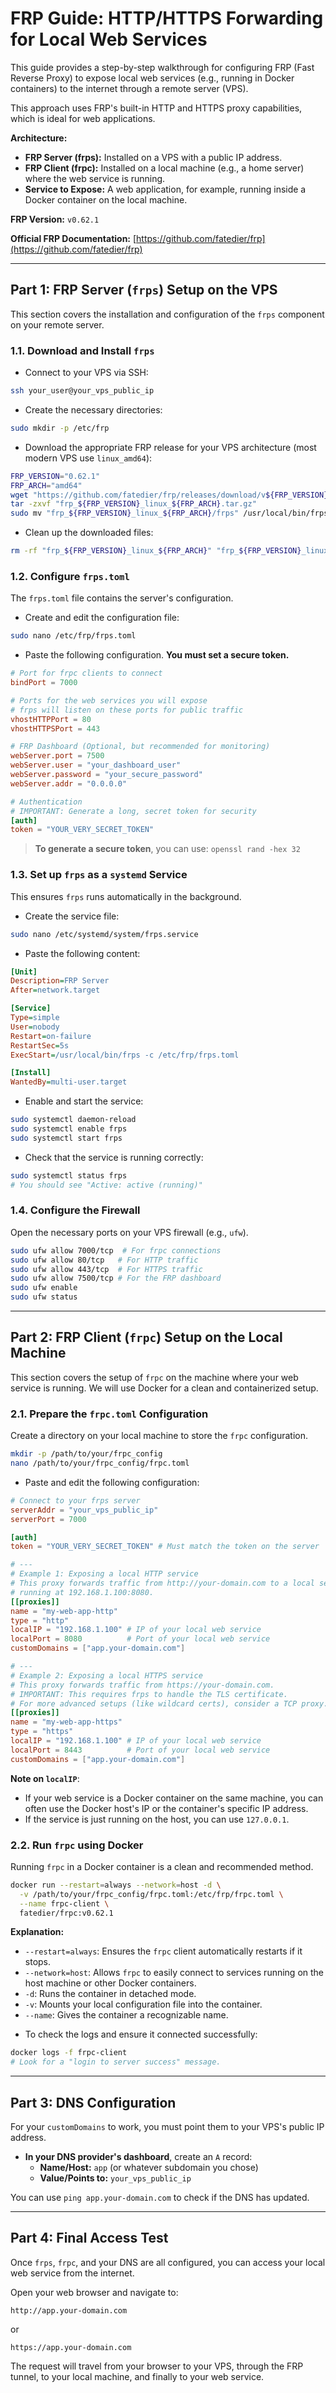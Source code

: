 # FRP Guide: HTTP/HTTPS Forwarding for Local Web Services

This guide provides a step-by-step walkthrough for configuring FRP (Fast Reverse Proxy) to expose local web services (e.g., running in Docker containers) to the internet through a remote server (VPS).

This approach uses FRP's built-in HTTP and HTTPS proxy capabilities, which is ideal for web applications.

**Architecture:**
*   **FRP Server (frps):** Installed on a VPS with a public IP address.
*   **FRP Client (frpc):** Installed on a local machine (e.g., a home server) where the web service is running.
*   **Service to Expose:** A web application, for example, running inside a Docker container on the local machine.

**FRP Version:** `v0.62.1`

**Official FRP Documentation:** [https://github.com/fatedier/frp](https://github.com/fatedier/frp)

---
## Part 1: FRP Server (`frps`) Setup on the VPS

This section covers the installation and configuration of the `frps` component on your remote server.

### 1.1. Download and Install `frps`

- Connect to your VPS via SSH:

```bash
ssh your_user@your_vps_public_ip
```

- Create the necessary directories:
  
```bash
sudo mkdir -p /etc/frp
```

- Download the appropriate FRP release for your VPS architecture (most modern VPS use `linux_amd64`):
  
```bash
FRP_VERSION="0.62.1"
FRP_ARCH="amd64"
wget "https://github.com/fatedier/frp/releases/download/v${FRP_VERSION}/frp_${FRP_VERSION}_linux_${FRP_ARCH}.tar.gz"
tar -zxvf "frp_${FRP_VERSION}_linux_${FRP_ARCH}.tar.gz"
sudo mv "frp_${FRP_VERSION}_linux_${FRP_ARCH}/frps" /usr/local/bin/frps
```

- Clean up the downloaded files:
  
```bash
rm -rf "frp_${FRP_VERSION}_linux_${FRP_ARCH}" "frp_${FRP_VERSION}_linux_${FRP_ARCH}.tar.gz"
```

### 1.2. Configure `frps.toml`

The `frps.toml` file contains the server's configuration.

- Create and edit the configuration file:
  
```bash
sudo nano /etc/frp/frps.toml
```

- Paste the following configuration. **You must set a secure token.**
  
```toml
# Port for frpc clients to connect
bindPort = 7000

# Ports for the web services you will expose
# frps will listen on these ports for public traffic
vhostHTTPPort = 80
vhostHTTPSPort = 443

# FRP Dashboard (Optional, but recommended for monitoring)
webServer.port = 7500
webServer.user = "your_dashboard_user"
webServer.password = "your_secure_password"
webServer.addr = "0.0.0.0"

# Authentication
# IMPORTANT: Generate a long, secret token for security
[auth]
token = "YOUR_VERY_SECRET_TOKEN"
```

> **To generate a secure token**, you can use: `openssl rand -hex 32`

### 1.3. Set up `frps` as a `systemd` Service

This ensures `frps` runs automatically in the background.

- Create the service file:
  
```bash
sudo nano /etc/systemd/system/frps.service
```

- Paste the following content:
  
```ini
[Unit]
Description=FRP Server
After=network.target

[Service]
Type=simple
User=nobody
Restart=on-failure
RestartSec=5s
ExecStart=/usr/local/bin/frps -c /etc/frp/frps.toml

[Install]
WantedBy=multi-user.target
```

- Enable and start the service:
  
```bash
sudo systemctl daemon-reload
sudo systemctl enable frps
sudo systemctl start frps
```

- Check that the service is running correctly:
  
```bash
sudo systemctl status frps
# You should see "Active: active (running)"
```

### 1.4. Configure the Firewall

Open the necessary ports on your VPS firewall (e.g., `ufw`).

```bash
sudo ufw allow 7000/tcp  # For frpc connections
sudo ufw allow 80/tcp   # For HTTP traffic
sudo ufw allow 443/tcp  # For HTTPS traffic
sudo ufw allow 7500/tcp # For the FRP dashboard
sudo ufw enable
sudo ufw status
```

---
## Part 2: FRP Client (`frpc`) Setup on the Local Machine

This section covers the setup of `frpc` on the machine where your web service is running. We will use Docker for a clean and containerized setup.

### 2.1. Prepare the `frpc.toml` Configuration

Create a directory on your local machine to store the `frpc` configuration.

```bash
mkdir -p /path/to/your/frpc_config
nano /path/to/your/frpc_config/frpc.toml
```

- Paste and edit the following configuration:
  
```toml
# Connect to your frps server
serverAddr = "your_vps_public_ip"
serverPort = 7000

[auth]
token = "YOUR_VERY_SECRET_TOKEN" # Must match the token on the server

# ---
# Example 1: Exposing a local HTTP service
# This proxy forwards traffic from http://your-domain.com to a local service
# running at 192.168.1.100:8080.
[[proxies]]
name = "my-web-app-http"
type = "http"
localIP = "192.168.1.100" # IP of your local web service
localPort = 8080          # Port of your local web service
customDomains = ["app.your-domain.com"]

# ---
# Example 2: Exposing a local HTTPS service
# This proxy forwards traffic from https://your-domain.com.
# IMPORTANT: This requires frps to handle the TLS certificate.
# For more advanced setups (like wildcard certs), consider a TCP proxy.
[[proxies]]
name = "my-web-app-https"
type = "https"
localIP = "192.168.1.100" # IP of your local web service
localPort = 8443          # Port of your local web service
customDomains = ["app.your-domain.com"]
```
  
**Note on `localIP`**:
- If your web service is a Docker container on the same machine, you can often use the Docker host's IP or the container's specific IP address.
- If the service is just running on the host, you can use `127.0.0.1`.

### 2.2. Run `frpc` using Docker

Running `frpc` in a Docker container is a clean and recommended method.

```bash
docker run --restart=always --network=host -d \
  -v /path/to/your/frpc_config/frpc.toml:/etc/frp/frpc.toml \
  --name frpc-client \
  fatedier/frpc:v0.62.1
```
**Explanation:**
*   `--restart=always`: Ensures the `frpc` client automatically restarts if it stops.
*   `--network=host`: Allows `frpc` to easily connect to services running on the host machine or other Docker containers.
*   `-d`: Runs the container in detached mode.
*   `-v`: Mounts your local configuration file into the container.
*   `--name`: Gives the container a recognizable name.

- To check the logs and ensure it connected successfully:
  
```bash
docker logs -f frpc-client
# Look for a "login to server success" message.
```

---
## Part 3: DNS Configuration

For your `customDomains` to work, you must point them to your VPS's public IP address.

- **In your DNS provider's dashboard**, create an `A` record:
  - **Name/Host:** `app` (or whatever subdomain you chose)
  - **Value/Points to:** `your_vps_public_ip`

You can use `ping app.your-domain.com` to check if the DNS has updated.

---
## Part 4: Final Access Test

Once `frps`, `frpc`, and your DNS are all configured, you can access your local web service from the internet.

Open your web browser and navigate to:

`http://app.your-domain.com`

or

`https://app.your-domain.com`

The request will travel from your browser to your VPS, through the FRP tunnel, to your local machine, and finally to your web service.
